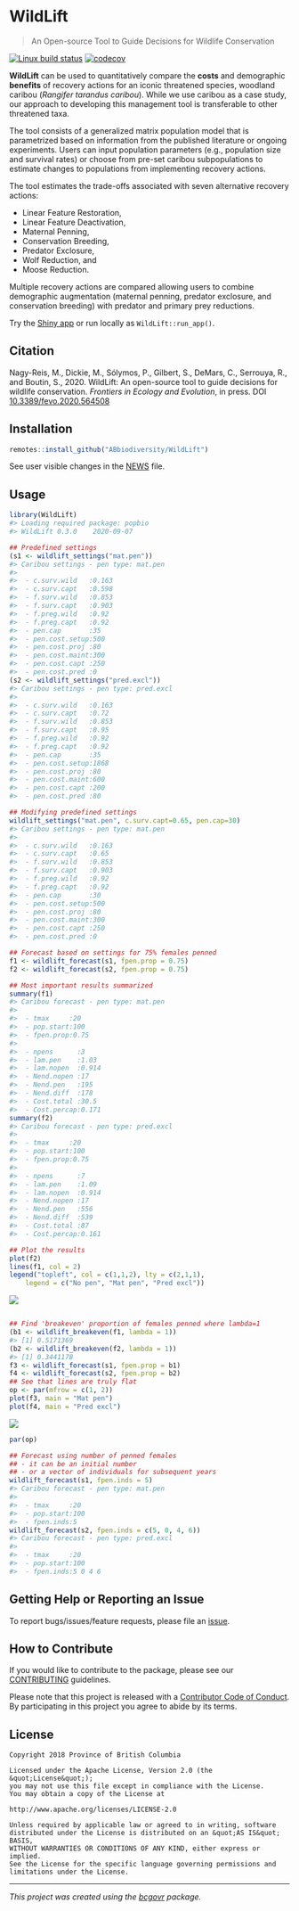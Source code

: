 # WildLift

> An Open-source Tool to Guide Decisions for Wildlife Conservation

[![Linux build
status](https://travis-ci.org/ABbiodiversity/WildLift.svg?branch=master)](https://travis-ci.org/ABbiodiversity/WildLift)
[![codecov](https://codecov.io/gh/ABbiodiversity/WildLift/branch/master/graph/badge.svg)](https://codecov.io/gh/ABbiodiversity/WildLift)

**WildLift** can be used to quantitatively compare the **costs** and
demographic **benefits** of recovery actions for an iconic threatened
species, woodland caribou (*Rangifer tarandus caribou*). While we use
caribou as a case study, our approach to developing this management tool
is transferable to other threatened taxa.

The tool consists of a generalized matrix population model that is
parametrized based on information from the published literature or
ongoing experiments. Users can input population parameters (e.g.,
population size and survival rates) or choose from pre-set caribou
subpopulations to estimate changes to populations from implementing
recovery actions.

The tool estimates the trade-offs associated with seven alternative
recovery actions:

  - Linear Feature Restoration,
  - Linear Feature Deactivation,
  - Maternal Penning,
  - Conservation Breeding,
  - Predator Exclosure,
  - Wolf Reduction, and
  - Moose Reduction.

Multiple recovery actions are compared allowing users to combine
demographic augmentation (maternal penning, predator exclosure, and
conservation breeding) with predator and primary prey reductions.

Try the [Shiny app](https://abbiodiversity.shinyapps.io/WildLift/) or
run locally as `WildLift::run_app()`.

## Citation

Nagy-Reis, M., Dickie, M., Sólymos, P., Gilbert, S., DeMars, C.,
Serrouya, R., and Boutin, S., 2020. WildLift: An open-source tool to
guide decisions for wildlife conservation. *Frontiers in Ecology and
Evolution*, in press. DOI
[10.3389/fevo.2020.564508](https://dx.doi.org/10.3389/fevo.2020.564508)

## Installation

``` r
remotes::install_github("ABbiodiversity/WildLift")
```

See user visible changes in the [NEWS](NEWS.md) file.

## Usage

``` r
library(WildLift)
#> Loading required package: popbio
#> WildLift 0.3.0    2020-09-07

## Predefined settings
(s1 <- wildlift_settings("mat.pen"))
#> Caribou settings - pen type: mat.pen 
#> 
#>  - c.surv.wild   :0.163
#>  - c.surv.capt   :0.598
#>  - f.surv.wild   :0.853
#>  - f.surv.capt   :0.903
#>  - f.preg.wild   :0.92
#>  - f.preg.capt   :0.92
#>  - pen.cap       :35
#>  - pen.cost.setup:500
#>  - pen.cost.proj :80
#>  - pen.cost.maint:300
#>  - pen.cost.capt :250
#>  - pen.cost.pred :0
(s2 <- wildlift_settings("pred.excl"))
#> Caribou settings - pen type: pred.excl 
#> 
#>  - c.surv.wild   :0.163
#>  - c.surv.capt   :0.72
#>  - f.surv.wild   :0.853
#>  - f.surv.capt   :0.95
#>  - f.preg.wild   :0.92
#>  - f.preg.capt   :0.92
#>  - pen.cap       :35
#>  - pen.cost.setup:1868
#>  - pen.cost.proj :80
#>  - pen.cost.maint:600
#>  - pen.cost.capt :200
#>  - pen.cost.pred :80

## Modifying predefined settings
wildlift_settings("mat.pen", c.surv.capt=0.65, pen.cap=30)
#> Caribou settings - pen type: mat.pen 
#> 
#>  - c.surv.wild   :0.163
#>  - c.surv.capt   :0.65
#>  - f.surv.wild   :0.853
#>  - f.surv.capt   :0.903
#>  - f.preg.wild   :0.92
#>  - f.preg.capt   :0.92
#>  - pen.cap       :30
#>  - pen.cost.setup:500
#>  - pen.cost.proj :80
#>  - pen.cost.maint:300
#>  - pen.cost.capt :250
#>  - pen.cost.pred :0

## Forecast based on settings for 75% females penned
f1 <- wildlift_forecast(s1, fpen.prop = 0.75)
f2 <- wildlift_forecast(s2, fpen.prop = 0.75)

## Most important results summarized
summary(f1)
#> Caribou forecast - pen type: mat.pen 
#> 
#>  - tmax     :20
#>  - pop.start:100
#>  - fpen.prop:0.75
#> 
#>  - npens      :3
#>  - lam.pen    :1.03
#>  - lam.nopen  :0.914
#>  - Nend.nopen :17
#>  - Nend.pen   :195
#>  - Nend.diff  :178
#>  - Cost.total :30.5
#>  - Cost.percap:0.171
summary(f2)
#> Caribou forecast - pen type: pred.excl 
#> 
#>  - tmax     :20
#>  - pop.start:100
#>  - fpen.prop:0.75
#> 
#>  - npens      :7
#>  - lam.pen    :1.09
#>  - lam.nopen  :0.914
#>  - Nend.nopen :17
#>  - Nend.pen   :556
#>  - Nend.diff  :539
#>  - Cost.total :87
#>  - Cost.percap:0.161

## Plot the results
plot(f2)
lines(f1, col = 2)
legend("topleft", col = c(1,1,2), lty = c(2,1,1),
    legend = c("No pen", "Mat pen", "Pred excl"))
```

![](README-example-1.png)<!-- -->

``` r

## Find 'breakeven' proportion of females penned where lambda=1
(b1 <- wildlift_breakeven(f1, lambda = 1))
#> [1] 0.5171369
(b2 <- wildlift_breakeven(f2, lambda = 1))
#> [1] 0.3441178
f3 <- wildlift_forecast(s1, fpen.prop = b1)
f4 <- wildlift_forecast(s2, fpen.prop = b2)
## See that lines are truly flat
op <- par(mfrow = c(1, 2))
plot(f3, main = "Mat pen")
plot(f4, main = "Pred excl")
```

![](README-example-2.png)<!-- -->

``` r
par(op)

## Forecast using number of penned females
## - it can be an initial number
## - or a vector of individuals for subsequent years
wildlift_forecast(s1, fpen.inds = 5)
#> Caribou forecast - pen type: mat.pen 
#> 
#>  - tmax     :20
#>  - pop.start:100
#>  - fpen.inds:5
wildlift_forecast(s2, fpen.inds = c(5, 0, 4, 6))
#> Caribou forecast - pen type: pred.excl 
#> 
#>  - tmax     :20
#>  - pop.start:100
#>  - fpen.inds:5 0 4 6
```

## Getting Help or Reporting an Issue

To report bugs/issues/feature requests, please file an
[issue](https://github.com/Abbiodiversity/WildLift/issues/).

## How to Contribute

If you would like to contribute to the package, please see our
[CONTRIBUTING](CONTRIBUTING.md) guidelines.

Please note that this project is released with a [Contributor Code of
Conduct](CODE_OF_CONDUCT.md). By participating in this project you agree
to abide by its terms.

## License

    Copyright 2018 Province of British Columbia
    
    Licensed under the Apache License, Version 2.0 (the &quot;License&quot;);
    you may not use this file except in compliance with the License.
    You may obtain a copy of the License at
    
    http://www.apache.org/licenses/LICENSE-2.0
    
    Unless required by applicable law or agreed to in writing, software distributed under the License is distributed on an &quot;AS IS&quot; BASIS,
    WITHOUT WARRANTIES OR CONDITIONS OF ANY KIND, either express or implied.
    See the License for the specific language governing permissions and limitations under the License.

-----

*This project was created using the
[bcgovr](https://github.com/bcgov/bcgovr) package.*
